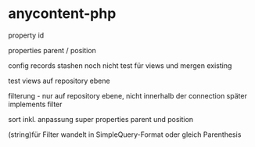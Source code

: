 # anycontent-php

property id

properties parent / position

config records stashen noch nicht test für views und mergen existing

test views auf repository ebene

filterung - nur auf repository ebene, nicht innerhalb der connection später implements filter

sort inkl. anpassung super properties parent und position



(string)für Filter wandelt in SimpleQuery-Format oder gleich Parenthesis